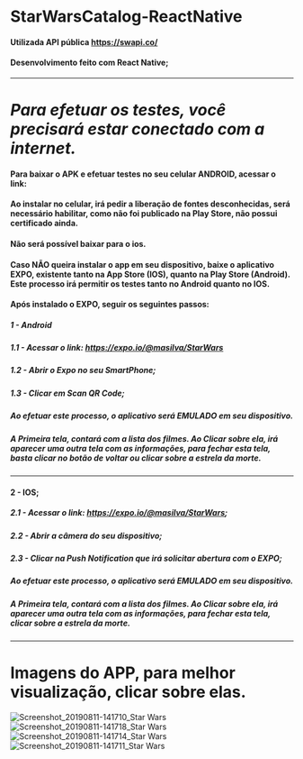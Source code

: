 # StarWarsCatalog-ReactNative

#### Utilizada API pública https://swapi.co/

#### Desenvolvimento feito com React Native;
_________________________________________________________________________________
# *Para efetuar os testes, você precisará estar conectado com a internet.*

#### Para baixar o APK e efetuar testes no seu celular ANDROID, acessar o link:
#### Ao instalar no celular, irá pedir a liberação de fontes desconhecidas, será necessário habilitar, como não foi publicado na Play Store, não possui certificado ainda.
#### Não será possível baixar para o ios.

#### Caso NÃO queira instalar o app em seu dispositivo, baixe o aplicativo EXPO, existente tanto na App Store (IOS), quanto na Play Store (Android). Este processo irá permitir os testes tanto no Android quanto no IOS.
#### Após instalado o EXPO, seguir os seguintes passos:
##### 1 - Android
##### 1.1 - Acessar o link: https://expo.io/@masilva/StarWars
##### 1.2 - Abrir o Expo no seu SmartPhone;
##### 1.3 - Clicar em Scan QR Code;
##### Ao efetuar este processo, o aplicativo será EMULADO em seu dispositivo.
##### A Primeira tela, contará com a lista dos filmes. Ao Clicar sobre ela, irá aparecer uma outra tela com as informações, para fechar esta tela, basta clicar no botão de voltar ou clicar sobre a estrela da morte.
_________________________________________________________________________________
#### 2 - IOS;
##### 2.1 - Acessar o link: https://expo.io/@masilva/StarWars;
##### 2.2 - Abrir a câmera do seu dispositivo;
##### 2.3 - Clicar na Push Notification que irá solicitar abertura com o EXPO;
##### Ao efetuar este processo, o aplicativo será EMULADO em seu dispositivo.
##### A Primeira tela, contará com a lista dos filmes. Ao Clicar sobre ela, irá aparecer uma outra tela com as informações, para fechar esta tela, clicar sobre a estrela da morte.
_________________________________________________________________________________

# Imagens do APP, para melhor visualização, clicar sobre elas.

![Screenshot_20190811-141710_Star Wars](https://user-images.githubusercontent.com/39570139/62837246-d7270480-bc43-11e9-86b5-27c491b7b2fb.jpg)
![Screenshot_20190811-141718_Star Wars](https://user-images.githubusercontent.com/39570139/62837247-d7270480-bc43-11e9-88e0-f4b05ea7d860.jpg)
![Screenshot_20190811-141714_Star Wars](https://user-images.githubusercontent.com/39570139/62837248-d7270480-bc43-11e9-8d48-cde64bdae761.jpg)
![Screenshot_20190811-141711_Star Wars](https://user-images.githubusercontent.com/39570139/62837249-d7bf9b00-bc43-11e9-8816-b7736d436d9c.jpg)
